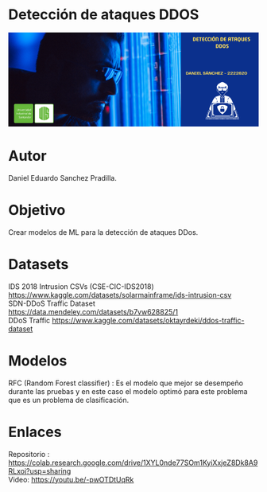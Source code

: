 # Detección de ataques DDOS
![Banner](https://github.com/Desp46/Proyecto---IA/blob/main/assets/Banner.png)
# Autor
Daniel Eduardo Sanchez Pradilla.
# Objetivo
Crear modelos de ML para la detección de ataques DDos.
# Datasets
IDS 2018 Intrusion CSVs (CSE-CIC-IDS2018) https://www.kaggle.com/datasets/solarmainframe/ids-intrusion-csv <br> 
SDN-DDoS Traffic Dataset https://data.mendeley.com/datasets/b7vw628825/1 <br> 
DDoS Traffic https://www.kaggle.com/datasets/oktayrdeki/ddos-traffic-dataset
# Modelos
RFC (Random Forest classifier) : Es el modelo que mejor se desempeño durante las pruebas y en este caso el modelo optimó para este problema que es un problema de clasificación.
# Enlaces
Repositorio : https://colab.research.google.com/drive/1XYL0nde77SOm1KyiXxjeZ8Dk8A9RLxoj?usp=sharing <br>
Video: https://youtu.be/-pwOTDtUqRk
